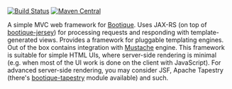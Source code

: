 <!--
   Licensed to ObjectStyle LLC under one
   or more contributor license agreements.  See the NOTICE file
   distributed with this work for additional information
   regarding copyright ownership.  The ObjectStyle LLC licenses
   this file to you under the Apache License, Version 2.0 (the
   “License”); you may not use this file except in compliance
   with the License.  You may obtain a copy of the License at

     http://www.apache.org/licenses/LICENSE-2.0

   Unless required by applicable law or agreed to in writing,
   software distributed under the License is distributed on an
   “AS IS” BASIS, WITHOUT WARRANTIES OR CONDITIONS OF ANY
   KIND, either express or implied.  See the License for the
   specific language governing permissions and limitations
   under the License.
  -->

[![Build Status](https://travis-ci.org/bootique/bootique-mvc.svg)](https://travis-ci.org/bootique/bootique-mvc)
[![Maven Central](https://maven-badges.herokuapp.com/maven-central/io.bootique.mvc/bootique-mvc/badge.svg)](https://maven-badges.herokuapp.com/maven-central/io.bootique.mvc/bootique-mvc/)

A simple MVC web framework for [Bootique](http://bootique.io). Uses JAX-RS (on top of 
[bootique-jersey](https://github.com/bootique/bootique-jersey)) for processing requests and responding with 
template-generated views. Provides a framework for pluggable templating engines. Out of the box contains integration 
with [Mustache](https://mustache.github.io/) engine. This framework is suitable for simple HTML UIs, where server-side 
rendering is minimal (e.g. when most of the UI work is done on the client with JavaScript). For advanced server-side 
rendering, you may consider JSF, Apache Tapestry (there's [bootique-tapestry](https://github.com/bootique/bootique-tapestry)
module available) and such.

